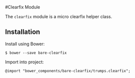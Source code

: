 #Clearfix Module

The `clearfix` module is a micro clearfix helper class.

## Installation

Install using Bower:

	$ bower --save bare-clearfix

Import into project:

	@import "bower_components/bare-clearfix/trumps.clearfix";